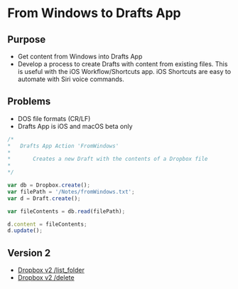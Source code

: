 # From Windows to Drafts App

## Purpose

* Get content from Windows into Drafts App
* Develop a process to create Drafts with content from existing files.  This is useful with the iOS Workflow/Shortcuts app.  iOS Shortcuts are easy to automate with Siri voice commands.

## Problems

* DOS file formats (CR/LF)
* Drafts App is iOS and macOS beta only

```javascript
/*  
*   Drafts App Action 'FromWindows'
*
*       Creates a new Draft with the contents of a Dropbox file
*
*/

var db = Dropbox.create();
var filePath = '/Notes/fromWindows.txt';
var d = Draft.create();

var fileContents = db.read(filePath);

d.content = fileContents;
d.update();

```

## Version 2

* [Dropbox v2 /list_folder](https://www.dropbox.com/developers/documentation/http/documentation#files-list_folder)
* [Dropbox v2 /delete](https://www.dropbox.com/developers/documentation/http/documentation#files-delete)